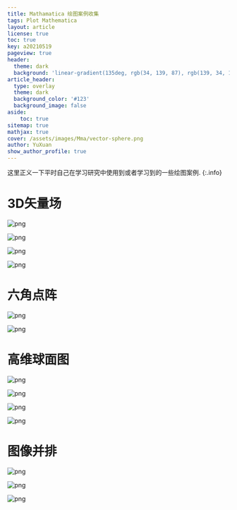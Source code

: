 ```yaml
---
title: Mathamatica 绘图案例收集
tags: Plot Mathematica
layout: article
license: true
toc: true
key: a20210519
pageview: true
header:
  theme: dark
  background: 'linear-gradient(135deg, rgb(34, 139, 87), rgb(139, 34, 139))'
article_header:
  type: overlay
  theme: dark
  background_color: '#123'
  background_image: false
aside:
    toc: true
sitemap: true
mathjax: true
cover: /assets/images/Mma/vector-sphere.png
author: YuXuan
show_author_profile: true
---
```

这里正义一下平时自己在学习研究中使用到或者学习到的一些绘图案例.
{:.info}
<!--more-->
# 3D矢量场
![png](/assets/images/Mma/vector-sphere-code.png)

![png](/assets/images/Mma/vector-sphere.png)

![png](/assets/images/Mma/vector-sphere-code2.png)

![png](/assets/images/Mma/vector-sphere2.png)

# 六角点阵
![png](/assets/images/Mma/honeycomb1.png)

![png](/assets/images/Mma/honeycomb2.png)

# 高维球面图
![png](/assets/images/Mma/hd-sphere-code1.png)

![png](/assets/images/Mma/hd-sphere1.png)

![png](/assets/images/Mma/hd-sphere-code2.png)

![png](/assets/images/Mma/hd-sphere2.png)

# 图像并排
![png](/assets/images/Mma/multi-pic1.png)

![png](/assets/images/Mma/multi-pic-code2.png)

![png](/assets/images/Mma/multi-pic2.png)





